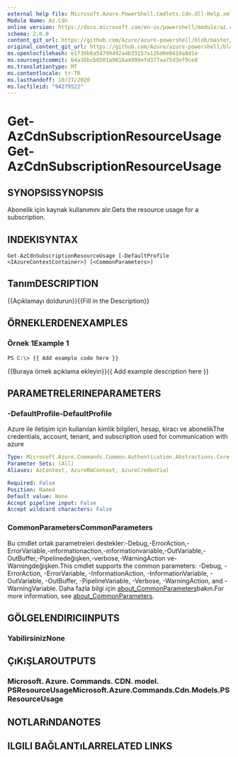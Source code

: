 ```yaml
---
external help file: Microsoft.Azure.PowerShell.Cmdlets.Cdn.dll-Help.xml
Module Name: Az.Cdn
online version: https://docs.microsoft.com/en-us/powershell/module/az.cdn/get-azcdnsubscriptionresourceusage
schema: 2.0.0
content_git_url: https://github.com/Azure/azure-powershell/blob/master/src/Cdn/Cdn/help/Get-AzCdnSubscriptionResourceUsage.md
original_content_git_url: https://github.com/Azure/azure-powershell/blob/master/src/Cdn/Cdn/help/Get-AzCdnSubscriptionResourceUsage.md
ms.openlocfilehash: e1f39b6a54799492a4b33157a126d0e0419a8d1e
ms.sourcegitcommit: b4a38bcb0501a9016a4998efd377aa75d3ef9ce8
ms.translationtype: MT
ms.contentlocale: tr-TR
ms.lasthandoff: 10/27/2020
ms.locfileid: "94279522"
---
```

# <span data-ttu-id="998d8-101">Get-AzCdnSubscriptionResourceUsage</span><span class="sxs-lookup"><span data-stu-id="998d8-101">Get-AzCdnSubscriptionResourceUsage</span></span>

## <span data-ttu-id="998d8-102">SYNOPSIS</span><span class="sxs-lookup"><span data-stu-id="998d8-102">SYNOPSIS</span></span>
<span data-ttu-id="998d8-103">Abonelik için kaynak kullanımını alır.</span><span class="sxs-lookup"><span data-stu-id="998d8-103">Gets the resource usage for a subscription.</span></span>

## <span data-ttu-id="998d8-104">INDEKI</span><span class="sxs-lookup"><span data-stu-id="998d8-104">SYNTAX</span></span>

```
Get-AzCdnSubscriptionResourceUsage [-DefaultProfile <IAzureContextContainer>] [<CommonParameters>]
```

## <span data-ttu-id="998d8-105">Tanım</span><span class="sxs-lookup"><span data-stu-id="998d8-105">DESCRIPTION</span></span>
<span data-ttu-id="998d8-106">{{Açıklamayı doldurun}}</span><span class="sxs-lookup"><span data-stu-id="998d8-106">{{Fill in the Description}}</span></span>

## <span data-ttu-id="998d8-107">ÖRNEKLERDEN</span><span class="sxs-lookup"><span data-stu-id="998d8-107">EXAMPLES</span></span>

### <span data-ttu-id="998d8-108">Örnek 1</span><span class="sxs-lookup"><span data-stu-id="998d8-108">Example 1</span></span>
```
PS C:\> {{ Add example code here }}
```

<span data-ttu-id="998d8-109">{{Buraya örnek açıklama ekleyin}}</span><span class="sxs-lookup"><span data-stu-id="998d8-109">{{ Add example description here }}</span></span>

## <span data-ttu-id="998d8-110">PARAMETRELERINE</span><span class="sxs-lookup"><span data-stu-id="998d8-110">PARAMETERS</span></span>

### <span data-ttu-id="998d8-111">-DefaultProfile</span><span class="sxs-lookup"><span data-stu-id="998d8-111">-DefaultProfile</span></span>
<span data-ttu-id="998d8-112">Azure ile iletişim için kullanılan kimlik bilgileri, hesap, kiracı ve abonelik</span><span class="sxs-lookup"><span data-stu-id="998d8-112">The credentials, account, tenant, and subscription used for communication with azure</span></span>

```yaml
Type: Microsoft.Azure.Commands.Common.Authentication.Abstractions.Core.IAzureContextContainer
Parameter Sets: (All)
Aliases: AzContext, AzureRmContext, AzureCredential

Required: False
Position: Named
Default value: None
Accept pipeline input: False
Accept wildcard characters: False
```

### <span data-ttu-id="998d8-113">CommonParameters</span><span class="sxs-lookup"><span data-stu-id="998d8-113">CommonParameters</span></span>
<span data-ttu-id="998d8-114">Bu cmdlet ortak parametreleri destekler:-Debug,-ErrorAction,-ErrorVariable,-ınformationaction,-ınformationvariable,-OutVariable,-OutBuffer,-Pipelinedeğişken,-verbose,-WarningAction ve-Warningdeğişken.</span><span class="sxs-lookup"><span data-stu-id="998d8-114">This cmdlet supports the common parameters: -Debug, -ErrorAction, -ErrorVariable, -InformationAction, -InformationVariable, -OutVariable, -OutBuffer, -PipelineVariable, -Verbose, -WarningAction, and -WarningVariable.</span></span> <span data-ttu-id="998d8-115">Daha fazla bilgi için [about_CommonParameters](http://go.microsoft.com/fwlink/?LinkID=113216)bakın.</span><span class="sxs-lookup"><span data-stu-id="998d8-115">For more information, see [about_CommonParameters](http://go.microsoft.com/fwlink/?LinkID=113216).</span></span>

## <span data-ttu-id="998d8-116">GÖLGELENDIRICI</span><span class="sxs-lookup"><span data-stu-id="998d8-116">INPUTS</span></span>

### <span data-ttu-id="998d8-117">Yabilirsiniz</span><span class="sxs-lookup"><span data-stu-id="998d8-117">None</span></span>

## <span data-ttu-id="998d8-118">ÇıKıŞLAR</span><span class="sxs-lookup"><span data-stu-id="998d8-118">OUTPUTS</span></span>

### <span data-ttu-id="998d8-119">Microsoft. Azure. Commands. CDN. model. PSResourceUsage</span><span class="sxs-lookup"><span data-stu-id="998d8-119">Microsoft.Azure.Commands.Cdn.Models.PSResourceUsage</span></span>

## <span data-ttu-id="998d8-120">NOTLARıNDA</span><span class="sxs-lookup"><span data-stu-id="998d8-120">NOTES</span></span>

## <span data-ttu-id="998d8-121">ILGILI BAĞLANTıLAR</span><span class="sxs-lookup"><span data-stu-id="998d8-121">RELATED LINKS</span></span>
